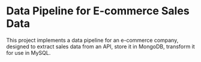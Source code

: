  # Data Pipeline for E-commerce Sales Data

This project implements a data pipeline for an e-commerce company, designed to extract sales data from an API, store it in MongoDB, transform it for use in MySQL.
